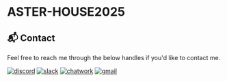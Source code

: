 # ASTER-HOUSE2025


<h2>📬 Contact</h2>

Feel free to reach me through the below handles if you'd like to contact me.

[![discord](https://img.shields.io/badge/discord-6854eb?style=for-the-badge&logo=discord&logoColor=white)](https://discord.gg/SpCY5Tvy)
[![slack](https://img.shields.io/badge/slack-521e4e?style=for-the-badge&logo=slack&logoColor=white)](https://jerry-2qp9506.slack.com/archives/C08QNMUKU6S)
[![chatwork](https://img.shields.io/badge/chatwork-131f2e?style=for-the-badge&logo=chatwork&logoColor=white)](https://www.chatwork.com/Web_coding)
[![gmail](https://img.shields.io/badge/gmail-bfe5fd?style=for-the-badge&logo=gmail&logoColor=f44a3c)](https://mail.google.com/mail/u/0/?ogbl#search/in%3Asent+whitewolf961024%40gmail.com)
